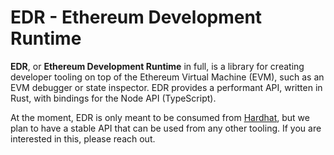# EDR - Ethereum Development Runtime

**EDR**, or **Ethereum Development Runtime** in full, is a library for creating developer tooling on top of the Ethereum Virtual Machine (EVM), such as an EVM debugger or state inspector.
EDR provides a performant API, written in Rust, with bindings for the Node API (TypeScript).

At the moment, EDR is only meant to be consumed from [Hardhat](https://hardhat.org/), but we plan to have a stable API that can be used from any other tooling. If you are interested in this, please reach out.
